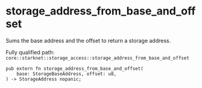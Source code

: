 # storage_address_from_base_and_offset

Sums the base address and the offset to return a storage address.

Fully qualified path: `core::starknet::storage_access::storage_address_from_base_and_offset`

<pre><code class="language-rust">pub extern fn storage_address_from_base_and_offset(
    base: StorageBaseAddress, offset: u8,
) -&gt; StorageAddress nopanic;</code></pre>

